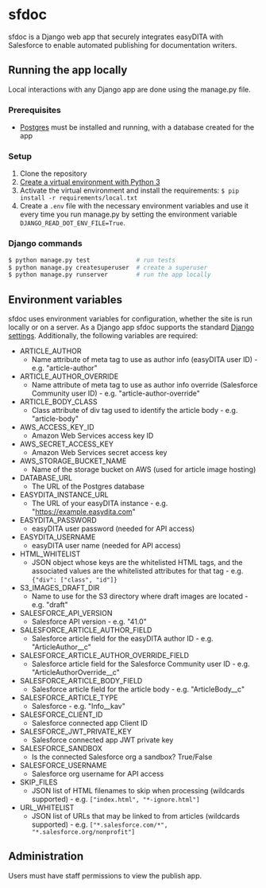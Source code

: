 # sfdoc

sfdoc is a Django web app that securely integrates easyDITA with Salesforce to enable automated publishing for documentation writers.

## Running the app locally

Local interactions with any Django app are done using the manage.py file.

### Prerequisites

* [Postgres](https://www.postgresql.org/) must be installed and running, with a database created for the app

### Setup

1. Clone the repository
2. [Create a virtual environment with Python 3](https://docs.python.org/3/library/venv.html#creating-virtual-environments)
3. Activate the virtual environment and install the requirements: `$ pip install -r requirements/local.txt`
4. Create a `.env` file with the necessary environment variables and use it every time you run manage.py by setting the environment variable `DJANGO_READ_DOT_ENV_FILE=True`.

### Django commands

```bash
$ python manage.py test             # run tests
$ python manage.py createsuperuser  # create a superuser
$ python manage.py runserver        # run the app locally
```

## Environment variables

sfdoc uses environment variables for configuration, whether the site is run locally or on a server. As a Django app sfdoc supports the standard [Django settings](https://docs.djangoproject.com/en/1.11/topics/settings/). Additionally, the following variables are required:

* ARTICLE_AUTHOR
  * Name attribute of meta tag to use as author info (easyDITA user ID) - e.g. "article-author"
* ARTICLE_AUTHOR_OVERRIDE
  * Name attribute of meta tag to use as author info override (Salesforce Community user ID) - e.g. "article-author-override"
* ARTICLE_BODY_CLASS
  * Class attribute of div tag used to identify the article body - e.g. "article-body"
* AWS_ACCESS_KEY_ID
  * Amazon Web Services access key ID
* AWS_SECRET_ACCESS_KEY
  * Amazon Web Services secret access key
* AWS_STORAGE_BUCKET_NAME
  * Name of the storage bucket on AWS (used for article image hosting)
* DATABASE_URL
  * The URL of the Postgres database
* EASYDITA_INSTANCE_URL
  * The URL of your easyDITA instance - e.g. "https://example.easydita.com"
* EASYDITA_PASSWORD
  * easyDITA user password (needed for API access)
* EASYDITA_USERNAME
  * easyDITA user name (needed for API access)
* HTML_WHITELIST
  * JSON object whose keys are the whitelisted HTML tags, and the associated values are the whitelisted attributes for that tag - e.g. `{"div": ["class", "id"]}`
* S3_IMAGES_DRAFT_DIR
  * Name to use for the S3 directory where draft images are located - e.g. "draft"
* SALESFORCE_API_VERSION
  * Salesforce API version - e.g. "41.0"
* SALESFORCE_ARTICLE_AUTHOR_FIELD
  * Salesforce article field for the easyDITA author ID - e.g. "ArticleAuthor__c"
* SALESFORCE_ARTICLE_AUTHOR_OVERRIDE_FIELD
  * Salesforce article field for the Salesforce Community user ID - e.g. "ArticleAuthorOverride__c"
* SALESFORCE_ARTICLE_BODY_FIELD
  * Salesforce article field for the article body - e.g. "ArticleBody__c"
* SALESFORCE_ARTICLE_TYPE
  * Salesforce  - e.g. "Info__kav"
* SALESFORCE_CLIENT_ID
  * Salesforce connected app Client ID
* SALESFORCE_JWT_PRIVATE_KEY
  * Salesforce connected app JWT private key
* SALESFORCE_SANDBOX
  * Is the connected Salesforce org a sandbox? True/False
* SALESFORCE_USERNAME
  * Salesforce org username for API access
* SKIP_FILES
  * JSON list of HTML filenames to skip when processing (wildcards supported) - e.g. `["index.html", "*-ignore.html"]`
* URL_WHITELIST
  * JSON list of URLs that may be linked to from articles (wildcards supported) - e.g. `["*.salesforce.com/*", "*.salesforce.org/nonprofit"]`

## Administration

Users must have staff permissions to view the publish app.
